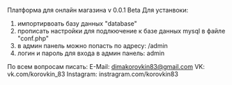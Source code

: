Платформа для онлайн магазина v 0.0.1 Beta
Для устанвоки:
1. импортирвоать базу данных "database"
2. прописать настройки для подлкючение к базе данных mysql в файле "conf.php"
3. в админ панель можно попасть по адресу: <site>/admin
4. логин и пароль для входа в админ панель: admin

По всем вопросам писать:
E-Mail: dimakorovkin83@gmail.com
VK: vk.com/korovkin_83
Instagram: instragram.com/korovkin83
